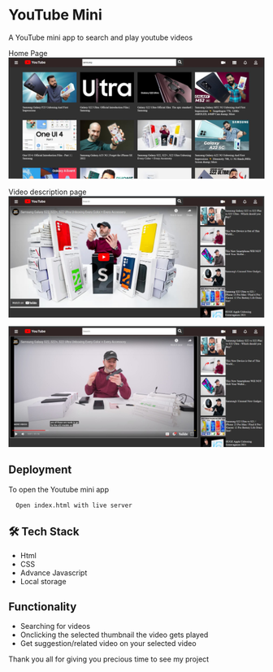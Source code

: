 # YouTube Mini

A YouTube mini app to search and play youtube videos
 
Home Page
![Youtube-Mini-webite](https://github.com/Aniket-Pilankar/Youtube-mini/blob/main/Youtube-mini%20Images/1.jpg)

Video description page
![Youtube-Mini-webite](https://github.com/Aniket-Pilankar/Youtube-mini/blob/main/Youtube-mini%20Images/2.jpg)

![Youtube-Mini-webite](https://github.com/Aniket-Pilankar/Youtube-mini/blob/main/Youtube-mini%20Images/3.jpg)

## Deployment

To open the Youtube mini app


```bash
  Open index.html with live server
```



## 🛠 Tech Stack

- Html
- CSS
- Advance Javascript
- Local storage

## Functionality

- Searching for videos
- Onclicking the selected thumbnail the video gets played 
- Get suggestion/related video on your selected video 

Thank you all for giving you precious time to see my project




